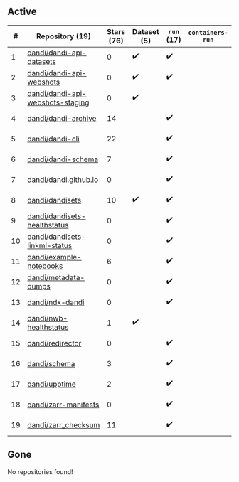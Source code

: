 ## Active
| # | Repository (19) | Stars (76) | Dataset (5) | `run` (17) | `containers-run` | Last Modified |
| --- | --- | --- | --- | --- | --- | --- |
| 1 | [dandi/dandi-api-datasets](https://github.com/dandi/dandi-api-datasets) | 0 | :heavy_check_mark: | :heavy_check_mark: |  | 2021-05-10 18:39:55+00:00 |
| 2 | [dandi/dandi-api-webshots](https://github.com/dandi/dandi-api-webshots) | 0 | :heavy_check_mark: | :heavy_check_mark: |  | 2023-09-27 12:53:14+00:00 |
| 3 | [dandi/dandi-api-webshots-staging](https://github.com/dandi/dandi-api-webshots-staging) | 0 | :heavy_check_mark: |  |  | 2021-12-20 08:47:12+00:00 |
| 4 | [dandi/dandi-archive](https://github.com/dandi/dandi-archive) | 14 |  | :heavy_check_mark: |  | 2024-10-18 16:26:49+00:00 |
| 5 | [dandi/dandi-cli](https://github.com/dandi/dandi-cli) | 22 |  | :heavy_check_mark: |  | 2024-10-18 18:05:33+00:00 |
| 6 | [dandi/dandi-schema](https://github.com/dandi/dandi-schema) | 7 |  | :heavy_check_mark: |  | 2024-10-08 00:24:00+00:00 |
| 7 | [dandi/dandi.github.io](https://github.com/dandi/dandi.github.io) | 0 |  | :heavy_check_mark: |  | 2024-09-10 02:45:54+00:00 |
| 8 | [dandi/dandisets](https://github.com/dandi/dandisets) | 10 | :heavy_check_mark: | :heavy_check_mark: |  | 2024-10-17 19:05:30+00:00 |
| 9 | [dandi/dandisets-healthstatus](https://github.com/dandi/dandisets-healthstatus) | 0 |  | :heavy_check_mark: |  | 2024-09-09 02:09:53+00:00 |
| 10 | [dandi/dandisets-linkml-status](https://github.com/dandi/dandisets-linkml-status) | 0 |  | :heavy_check_mark: |  | 2024-10-23 01:57:57+00:00 |
| 11 | [dandi/example-notebooks](https://github.com/dandi/example-notebooks) | 6 |  | :heavy_check_mark: |  | 2024-10-01 02:50:44+00:00 |
| 12 | [dandi/metadata-dumps](https://github.com/dandi/metadata-dumps) | 0 |  | :heavy_check_mark: |  | 2020-02-29 02:42:42+00:00 |
| 13 | [dandi/ndx-dandi](https://github.com/dandi/ndx-dandi) | 0 |  | :heavy_check_mark: |  | 2020-02-06 17:21:35+00:00 |
| 14 | [dandi/nwb-healthstatus](https://github.com/dandi/nwb-healthstatus) | 1 | :heavy_check_mark: |  |  | 2023-11-09 22:05:52+00:00 |
| 15 | [dandi/redirector](https://github.com/dandi/redirector) | 0 |  | :heavy_check_mark: |  | 2023-05-22 15:33:18+00:00 |
| 16 | [dandi/schema](https://github.com/dandi/schema) | 3 |  | :heavy_check_mark: |  | 2024-07-10 21:11:02+00:00 |
| 17 | [dandi/upptime](https://github.com/dandi/upptime) | 2 |  | :heavy_check_mark: |  | 2024-10-21 00:21:04+00:00 |
| 18 | [dandi/zarr-manifests](https://github.com/dandi/zarr-manifests) | 0 |  | :heavy_check_mark: |  | 2024-09-30 06:28:11+00:00 |
| 19 | [dandi/zarr_checksum](https://github.com/dandi/zarr_checksum) | 11 |  | :heavy_check_mark: |  | 2024-08-26 15:41:44+00:00 |

## Gone
No repositories found!
